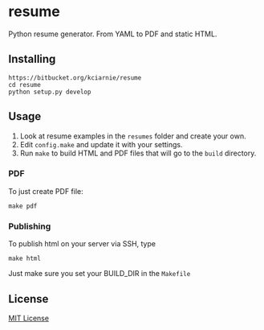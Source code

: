 resume
======

Python resume generator. From YAML to PDF and static HTML.

Installing
----------

    https://bitbucket.org/kciarnie/resume
    cd resume
    python setup.py develop

Usage
-----

1. Look at resume examples in the `resumes` folder and create your own.
2. Edit `config.make` and update it with your settings.
3. Run `make` to build HTML and PDF files that will go to the `build` directory.


### PDF

To just create PDF file:

    make pdf

### Publishing

To publish html on your server via SSH, type 

    make html

Just make sure you set your BUILD_DIR in the `Makefile`

License
-------
[MIT License](https://bitbucket.org/kciarnie/resume/LICENSE)

